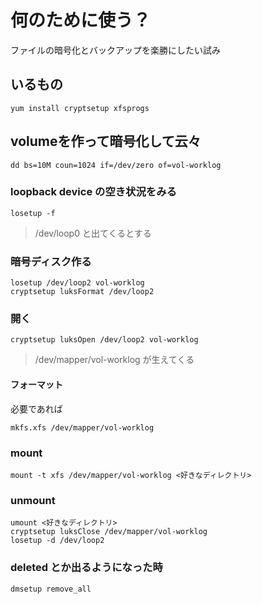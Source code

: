 # 何のために使う？
ファイルの暗号化とバックアップを楽勝にしたい試み

## いるもの
```
yum install cryptsetup xfsprogs
```
## volumeを作って暗号化して云々
```
dd bs=10M coun=1024 if=/dev/zero of=vol-worklog
```

### loopback device の空き状況をみる
```
losetup -f
```
> /dev/loop0 と出てくるとする

### 暗号ディスク作る
```
losetup /dev/loop2 vol-worklog
cryptsetup luksFormat /dev/loop2
```

### 開く
```
cryptsetup luksOpen /dev/loop2 vol-worklog
```
> /dev/mapper/vol-worklog が生えてくる

#### フォーマット
必要であれば
```
mkfs.xfs /dev/mapper/vol-worklog
```

### mount
```
mount -t xfs /dev/mapper/vol-worklog <好きなディレクトリ>
```

### unmount
```
umount <好きなディレクトリ>
cryptsetup luksClose /dev/mapper/vol-worklog
losetup -d /dev/loop2
```

### deleted とか出るようになった時
```
dmsetup remove_all
```
